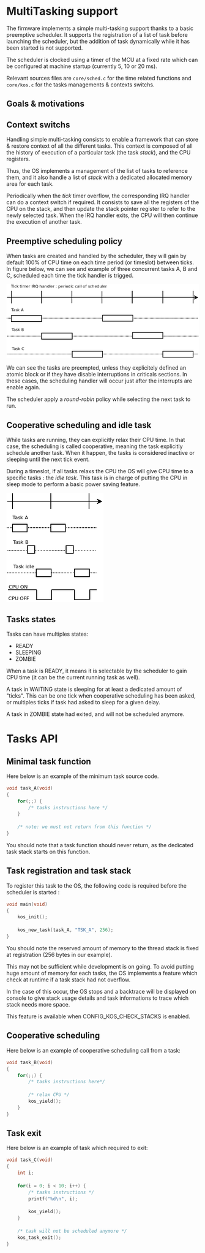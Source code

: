 # MultiTasking support

The firmware implements a simple multi-tasking support thanks to a basic preemptive scheduler. It supports the registration of a list of task before launching the scheduler, but the addition of task dynamically while it has been started is not supported.

The scheduler is clocked using a timer of the MCU at a fixed rate which can be configured at machine startup (currently 5, 10 or 20 ms).

Relevant sources files are ```core/sched.c``` for the time related functions and ```core/kos.c``` for the tasks managements & contexts switchs.

## Goals & motivations

## Context switchs

Handling simple multi-tasking consists to enable a framework that can store & restore context of all the different tasks. This context is composed of all the history of execution of a particular task (the task _stack_), and the CPU registers.

Thus, the OS implements a management of the list of tasks to reference them, and it also handle a list of _stack_ with a dedicated allocated memory area for each task.

Periodically when the _tick_ timer overflow, the corresponding IRQ handler can do a context switch if required. It consists to save all the registers of the CPU on the stack, and then update the stack pointer register to refer to the newly selected task. When the IRQ handler exits, the CPU will then continue the execution of another task.

## Preemptive scheduling policy

When tasks are created and handled by the scheduler, they will gain by default 100% of CPU time on each time period (or timeslot) between ticks. In figure below, we can see and example of three concurrent tasks A, B and C, scheduled each time the tick handler is trigged.

![overview](images/multitasks-overview.png)

We can see the tasks are preempted, unless they explicitely defined an atomic block or if they have disable interruptions in criticals sections. In these cases, the scheduling handler will occur just after the interrupts are enable again.

The scheduler apply a _round-robin_ policy while selecting the next task to run.

## Cooperative scheduling and idle task

While tasks are running, they can explicitly relax their CPU time. In that case, the scheduling is called cooperative, meaning the task explicitly schedule another task. When it happen, the tasks is considered inactive or sleeping until the next tick event.

During a timeslot, if all tasks relaxs the CPU the OS will give CPU time to a specific tasks : the _idle task_. This task is in charge of putting the CPU in sleep mode to perform a basic power saving feature.

![coop-sched](images/multitasks-coop-sched.png)

## Tasks states

Tasks can have multiples states:

* READY
* SLEEPING
* ZOMBIE

When a task is READY, it means it is selectable by the scheduler to gain CPU time (it can be the current running task as well).

A task in WAITING state is sleeping for at least a dedicated amount of "ticks". This can be one tick when cooperative scheduling has been asked, or multiples ticks if task had asked to sleep for a given delay.

A task in ZOMBIE state had exited, and will not be scheduled anymore.

# Tasks API

## Minimal task function

Here below is an example of the minimum task source code. 

```C
void task_A(void)
{
    for(;;) {
        /* tasks instructions here */
    }

    /* note: we must not return from this function */
}
```

You should note that a task function should never return, as the dedicated task stack starts on this function.

## Task registration and task stack

To register this task to the OS, the following code is required before the scheduler is started :

```C
void main(void)
{
    kos_init();
    
    kos_new_task(task_A, "TSK_A", 256);
}
```

You should note the reserved amount of memory to the thread stack is fixed at registration (256 bytes in our example).

This may not be sufficient while development is on going. To avoid putting huge amount of memory for each tasks, the OS implements a feature which check at runtime if a task stack had not overflow.

In the case of this occur, the OS stops and a backtrace will be displayed on console to give stack usage details and task informations to trace which stack needs more space.

This feature is available when CONFIG_KOS_CHECK_STACKS is enabled.

## Cooperative scheduling

Here below is an example of cooperative scheduling call from a task:

```C
void task_B(void)
{
    for(;;) {
        /* tasks instructions here*/
        
        /* relax CPU */
        kos_yield();
    }
}
```


## Task exit

Here below is an example of task which required to exit:

```C
void task_C(void)
{
    int i;

    for(i = 0; i < 10; i++) {
        /* tasks instructions */
        printf("%d\n", i);

        kos_yield();
    }

    /* task will not be scheduled anymore */
    kos_task_exit();
}
```
